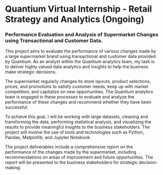 # Quantium Virtual Internship - Retail Strategy and Analytics  (Ongoing)

### Performance Evaluation and Analysis of Supermarket Changes using Transactional and Customer Data.

This project aims to evaluate the performance of various changes made by a large supermarket brand using transactional and customer data provided by Quantium. As an analyst within the Quantium analytics team, my task is to deliver highly valued data analytics and insights to help the business make strategic decisions.

The supermarket regularly changes its store layouts, product selections, prices, and promotions to satisfy customer needs, keep up with market competition, and capitalize on new opportunities. The Quantium analytics team is engaged in these processes to evaluate and analyze the performance of these changes and recommend whether they have been successful.

To achieve this goal, I will be working with large datasets, cleaning and transforming the data, performing statistical analysis, and visualizing the results to provide meaningful insights to the business stakeholders. The project will involve the use of tools and technologies such as Python, Pandas, Matplotlib, and Jupyter Notebook.

The project deliverables include a comprehensive report on the performance of the changes made by the supermarket, including recommendations on areas of improvement and future opportunities. The report will be presented to the business stakeholders for strategic decision-making.




